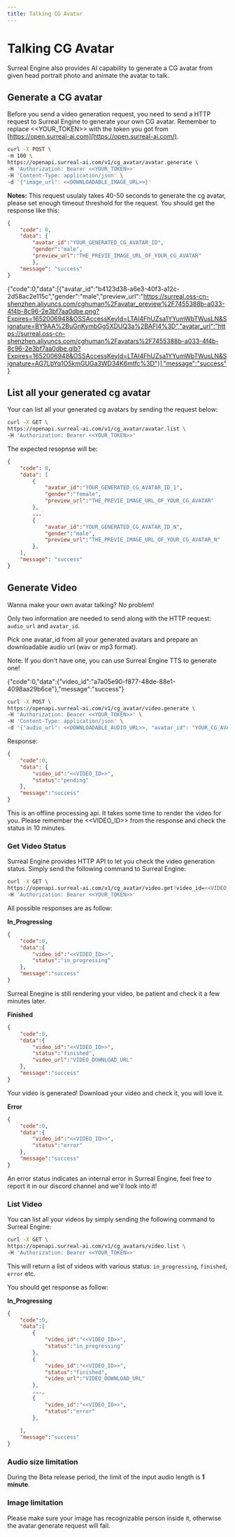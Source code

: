 ```yaml
---
title: Talking CG Avatar
---
```


# Talking CG Avatar

Surreal Engine also provides AI capability to generate a CG avatar from given head portrait photo and animate the avatar to talk.


## Generate a CG avatar

Before you send a video generation request, you need to send a HTTP request to Surreal Engine to generate your own CG avatar. Remember to replace <<YOUR_TOKEN>> with the token you got from [https://open.surreal-ai.com](https://open.surreal-ai.com/).

```bash
curl -X POST \
-m 100 \
https://openapi.surreal-ai.com/v1/cg_avatar/avatar.generate \
-H 'Authorization: Bearer <<YOUR_TOKEN>>'
-H 'Content-Type: application/json' \
-d '{"image_url": <<DOWNLOADABLE_IMAGE_URL>>}'
```

**Notes:** This request usulaly takes 40-50 seconds to generate the cg avatar, please set enough timeout threshold for the request. 
You should get the response like this:

```json
{
    "code": 0,
    "data": {
        "avatar_id":"YOUR_GENERATED_CG_AVATAR_ID",
        "gender":"male",
        "preview_url":"THE_PREVIE_IMAGE_URL_OF_YOUR_CG_AVATAR"
        },
    "message": "success"
}
```

{"code":0,"data":[{"avatar_id":"b4123d38-a6e3-40f3-a12c-2d58ac2e115c","gender":"male","preview_url":"https://surreal.oss-cn-shenzhen.aliyuncs.com/cghuman%2Favatar_preview%2F7455388b-a033-4f4b-8c96-2e3bf7aa0dbe.png?Expires=1652006948&OSSAccessKeyId=LTAI4FhUZsa1YYumWbTWusLN&Signature=BY9AA%2BuGnKymbGg5XDUQ3a%2BAFl4%3D","avatar_url":"https://surreal.oss-cn-shenzhen.aliyuncs.com/cghuman%2Favatars%2F7455388b-a033-4f4b-8c96-2e3bf7aa0dbe.glb?Expires=1652006948&OSSAccessKeyId=LTAI4FhUZsa1YYumWbTWusLN&Signature=AG7LbYq1O5kmGUGa3WD34K6mtfc%3D"}],"message":"success"}

## List all your generated cg avatar

Your can list all your generated cg avatars by sending the request below:

```bash
curl -X GET \
https://openapi.surreal-ai.com/v1/cg_avatar/avatar.list \
-H 'Authorization: Bearer <<YOUR_TOKEN>>'
```

The expected resopnse will be:

```json
{
    "code": 0,
    "data": [
        {
            "avatar_id":"YOUR_GENERATED_CG_AVATAR_ID_1",
            "gender":"female",
            "preview_url":"THE_PREVIE_IMAGE_URL_OF_YOUR_CG_AVATAR"
        },
        ...
        {
            "avatar_id":"YOUR_GENERATED_CG_AVATAR_ID_N",
            "gender":"male",
            "preview_url":"THE_PREVIE_IMAGE_URL_OF_YOUR_CG_AVATAR_N"
        },
    ],
    "message": "success"
}
```


## Generate Video

Wanna make your own avatar talking? No problem! 

Only two information are needed to send along with the HTTP request: `audio_url` and `avatar_id`.

Pick one avatar_id from all your generated avatars and prepare an downloadable audio url (wav or mp3 format).

Note: If you don't have one, you can use Surreal Engine TTS to generate one!

{"code":0,"data":{"video_id":"a7a05e90-f877-48de-88e1-4098aa29b6ce"},"message":"success"}
```bash
curl -X POST \
https://openapi.surreal-ai.com/v1/cg_avatar/video.generate \
-H 'Authorization: Bearer <<YOUR_TOKEN>>' \
-H 'Content-Type: application/json' \
-d '{"audio_url": <<DOWNLOADABLE_AUDIO_URL>>, "avatar_id": "YOUR_CG_AVATAR_ID"}'
```

Response:

```json
{
    "code":0,
    "data": {
        "video_id":"<<VIDEO_ID>>",
        "status":"pending"
    },
    "message":"success"
}
```

This is an offline processing api. It takes some time to render the video for you. Please remember the <<VIDEO_ID>> from the response and check the status in 10 minutes.


### Get Video Status

Surreal Engine provides HTTP API to let you check the video generation status. Simply send the following command to Surreal Engine:

```bash
curl -X GET \
https://openapi.surreal-ai.com/v1/cg_avatar/video.get?video_id=<<VIDEO_ID>> \
-H 'Authorization: Bearer <<YOUR_TOKEN>>'
```

All possible responses are as follow:

**In_Progressing**

```json
{
    "code":0,
    "data":{
        "video_id":"<<VIDEO_ID>>",
        "status":"in_progressing"
    },
    "message":"success"
}
```

Surreal Enegine is still rendering your video, be patient and check it a few minutes later.

**Finished**

```json
{
    "code":0,
    "data":{
        "video_id":"<<VIDEO_ID>>",
        "status":"finished",
        "video_url":"VIDEO_DOWNLOAD_URL"
    },
    "message":"success"
}
```

Your video is generated! Download your video and check it, you will love it. 

**Error**

```json
{
    "code":0,
    "data":{
        "video_id":"<<VIDEO_ID>>",
        "status":"error"
    },
    "message":"success"
}
```

An error status indicates an internal error in Surreal Engine, feel free to report it in our discord channel and we'll look into it!


### List Video

You can list all your videos by simply sending the following command to Surreal Engine:

```bash
curl -X GET \
https://openapi.surreal-ai.com/v1/cg_avatars/video.list \
-H 'Authorization: Bearer <<YOUR_TOKEN>>'
```

This will return a list of videos with various status: `in_progressing`, `finished`, `error` etc.

You should get response as follow:

**In_Progressing**

```json
{
    "code":0,
    "data":[
        {
            "video_id":"<<VIDEO_ID>>",
            "status":"in_progressing"
        },
        {
            "video_id":"<<VIDEO_ID>>",
            "status":"finished",
            "video_url":"VIDEO_DOWNLOAD_URL"
        },
        ...,
        {
            "video_id":"<<VIDEO_ID>>",
            "status":"error"
        },
            
    ],
    "message":"success"
}
```


### Audio size limitation

During the Beta release period, the limit of the input audio length is **1 minute**.

### Image limitation

Please make sure your image has recognizable person inside it, otherwise the avatar.generate request will fail.

